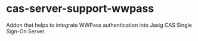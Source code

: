 cas-server-support-wwpass
=========================

Addon that helps to integrate WWPass authentication into Jasig CAS Single Sign-On Server
